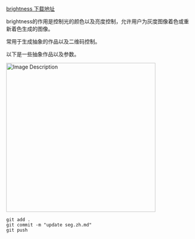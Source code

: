 [brightness 下载地址](https://huggingface.co/latentcat/control_v1p_sd15_brightness/tree/main)

brightness的作用是控制光的颜色以及亮度控制，允许用户为灰度图像着色或重新着色生成的图像。

常用于生成抽象的作品以及二维码控制。

以下是一些抽象作品以及参数。

<img src="https://github.com/baicai99/ComfyUI-NoteBook/assets/101706274/b51f834a-4f58-44ad-9a8c-426d373874aa" width="400" alt="Image Description">

```git add .```  
```git commit -m "update seg.zh.md"```  
```git push```  